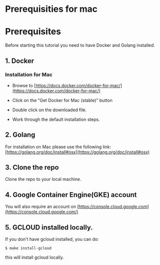 # Prerequisities for mac

# Prerequisites

Before starting this tutorial you need to have Docker and Golang installed.

## 1. Docker

### Installation for Mac

- Browse to [https://docs.docker.com/docker-for-mac/](https://docs.docker.com/docker-for-mac/)

- Click on the "Get Docker for Mac (stable)" button

- Double click on the downloaded file.

- Work through the default installation steps.

## 2. Golang

For installation on Mac please use the following link: [https://golang.org/doc/install#osx](https://golang.org/doc/install#osx)

## 3. Clone the repo

Clone the repo to your local machine.

## 4. Google Container Engine(GKE) account

You will also require an account on [https://console.cloud.google.com](https://console.cloud.google.com/)

## 5. GCLOUD installed locally.

If you don't have gcloud installed, you can do:

```
$ make install-gcloud
```
this will install gcloud locally.